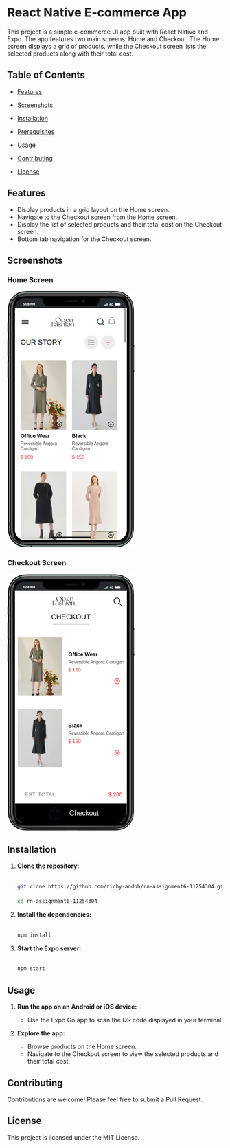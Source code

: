 # React Native E-commerce App

This project is a simple e-commerce UI app built with React Native and Expo. The app features two main screens: Home and Checkout. The Home screen displays a grid of products, while the Checkout screen lists the selected products along with their total cost.

## Table of Contents

- [Features](#features)

- [Screenshots](#screenshots)

- [Installation](#installation)

- [Prerequisites](#prerequisites)

- [Usage](#usage)

- [Contributing](#contributing)

- [License](#license)

## Features

- Display products in a grid layout on the Home screen.
- Navigate to the Checkout screen from the Home screen.
- Display the list of selected products and their total cost on the Checkout screen.
- Bottom tab navigation for the Checkout screen.

## Screenshots

### Home Screen

![Home Screen](/assets/screenshot1.png)


### Checkout Screen

![Checkout Screen](/assets/screenshot2.png)


## Installation

1. **Clone the repository:**
    ```bash

    git clone https://github.com/richy-andoh/rn-assignment6-11254304.git

    cd rn-assignment6-11254304

    ```

2. **Install the dependencies:**
    ```bash

    npm install

    ```

3. **Start the Expo server:**
    ```bash

    npm start

    ```

## Usage

1. **Run the app on an Android or iOS device:**
    - Use the Expo Go app to scan the QR code displayed in your terminal.

2. **Explore the app:**
    - Browse products on the Home screen.
    - Navigate to the Checkout screen to view the selected products and their total cost.

## Contributing

Contributions are welcome! Please feel free to submit a Pull Request.

## License

This project is licensed under the MIT License.

